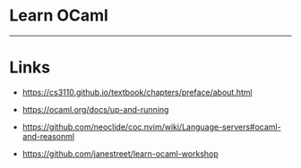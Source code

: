 # Learn OCaml 



---

# Links

- https://cs3110.github.io/textbook/chapters/preface/about.html

- https://ocaml.org/docs/up-and-running

- https://github.com/neoclide/coc.nvim/wiki/Language-servers#ocaml-and-reasonml

- https://github.com/janestreet/learn-ocaml-workshop
